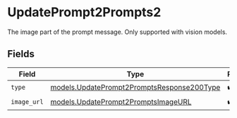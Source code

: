 # UpdatePrompt2Prompts2

The image part of the prompt message. Only supported with vision models.


## Fields

| Field                                                                                          | Type                                                                                           | Required                                                                                       | Description                                                                                    |
| ---------------------------------------------------------------------------------------------- | ---------------------------------------------------------------------------------------------- | ---------------------------------------------------------------------------------------------- | ---------------------------------------------------------------------------------------------- |
| `type`                                                                                         | [models.UpdatePrompt2PromptsResponse200Type](../models/updateprompt2promptsresponse200type.md) | :heavy_check_mark:                                                                             | N/A                                                                                            |
| `image_url`                                                                                    | [models.UpdatePrompt2PromptsImageURL](../models/updateprompt2promptsimageurl.md)               | :heavy_check_mark:                                                                             | N/A                                                                                            |
